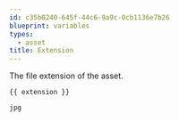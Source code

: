 ```yaml
---
id: c35b0240-645f-44c6-9a9c-0cb1136e7b26
blueprint: variables
types:
  - asset
title: Extension
---
```

The file extension of the asset.

```
{{ extension }}
```

```html
jpg
```
